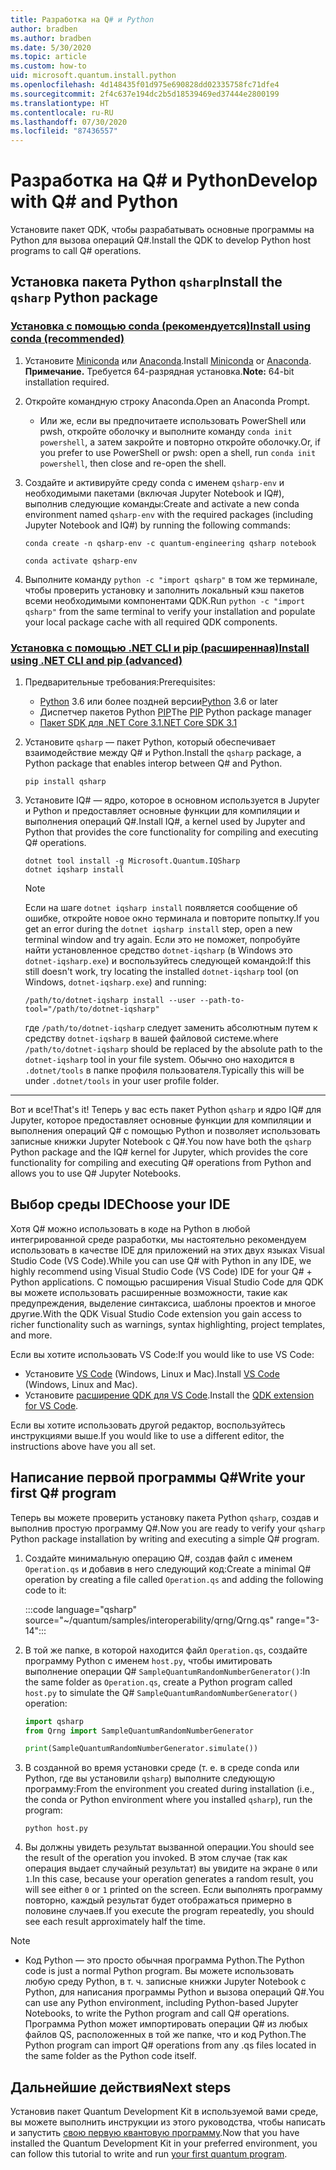```yaml
---
title: Разработка на Q# и Python
author: bradben
ms.author: bradben
ms.date: 5/30/2020
ms.topic: article
ms.custom: how-to
uid: microsoft.quantum.install.python
ms.openlocfilehash: 4d148435f01d975e690828dd02335758fc71dfe4
ms.sourcegitcommit: 2f4c637e194dc2b5d18539469ed37444e2800199
ms.translationtype: HT
ms.contentlocale: ru-RU
ms.lasthandoff: 07/30/2020
ms.locfileid: "87436557"
---
```

# <a name="develop-with-q-and-python"></a><span data-ttu-id="b765c-102">Разработка на Q# и Python</span><span class="sxs-lookup"><span data-stu-id="b765c-102">Develop with Q# and Python</span></span>

<span data-ttu-id="b765c-103">Установите пакет QDK, чтобы разрабатывать основные программы на Python для вызова операций Q#.</span><span class="sxs-lookup"><span data-stu-id="b765c-103">Install the QDK to develop Python host programs to call Q# operations.</span></span>

## <a name="install-the-qsharp-python-package"></a><span data-ttu-id="b765c-104">Установка пакета Python `qsharp`</span><span class="sxs-lookup"><span data-stu-id="b765c-104">Install the `qsharp` Python package</span></span>

### <a name="install-using-conda-recommended"></a>[<span data-ttu-id="b765c-105">Установка с помощью conda (рекомендуется)</span><span class="sxs-lookup"><span data-stu-id="b765c-105">Install using conda (recommended)</span></span>](#tab/tabid-conda)

1. <span data-ttu-id="b765c-106">Установите [Miniconda](https://docs.conda.io/en/latest/miniconda.html) или [Anaconda](https://www.anaconda.com/products/individual#Downloads).</span><span class="sxs-lookup"><span data-stu-id="b765c-106">Install [Miniconda](https://docs.conda.io/en/latest/miniconda.html) or [Anaconda](https://www.anaconda.com/products/individual#Downloads).</span></span> <span data-ttu-id="b765c-107">**Примечание.** Требуется 64-разрядная установка.</span><span class="sxs-lookup"><span data-stu-id="b765c-107">**Note:** 64-bit installation required.</span></span>

1. <span data-ttu-id="b765c-108">Откройте командную строку Anaconda.</span><span class="sxs-lookup"><span data-stu-id="b765c-108">Open an Anaconda Prompt.</span></span>

   - <span data-ttu-id="b765c-109">Или же, если вы предпочитаете использовать PowerShell или pwsh, откройте оболочку и выполните команду `conda init powershell`, а затем закройте и повторно откройте оболочку.</span><span class="sxs-lookup"><span data-stu-id="b765c-109">Or, if you prefer to use PowerShell or pwsh: open a shell, run `conda init powershell`, then close and re-open the shell.</span></span>

1. <span data-ttu-id="b765c-110">Создайте и активируйте среду conda с именем `qsharp-env` и необходимыми пакетами (включая Jupyter Notebook и IQ#), выполнив следующие команды:</span><span class="sxs-lookup"><span data-stu-id="b765c-110">Create and activate a new conda environment named `qsharp-env` with the required packages (including Jupyter Notebook and IQ#) by running the following commands:</span></span>

    ```
    conda create -n qsharp-env -c quantum-engineering qsharp notebook

    conda activate qsharp-env
    ```

1. <span data-ttu-id="b765c-111">Выполните команду `python -c "import qsharp"` в том же терминале, чтобы проверить установку и заполнить локальный кэш пакетов всеми необходимыми компонентами QDK.</span><span class="sxs-lookup"><span data-stu-id="b765c-111">Run `python -c "import qsharp"` from the same terminal to verify your installation and populate your local package cache with all required QDK components.</span></span>

### <a name="install-using-net-cli-and-pip-advanced"></a>[<span data-ttu-id="b765c-112">Установка с помощью .NET CLI и pip (расширенная)</span><span class="sxs-lookup"><span data-stu-id="b765c-112">Install using .NET CLI and pip (advanced)</span></span>](#tab/tabid-dotnetcli)

1. <span data-ttu-id="b765c-113">Предварительные требования:</span><span class="sxs-lookup"><span data-stu-id="b765c-113">Prerequisites:</span></span>

    - <span data-ttu-id="b765c-114">[Python](https://www.python.org/downloads/) 3.6 или более поздней версии</span><span class="sxs-lookup"><span data-stu-id="b765c-114">[Python](https://www.python.org/downloads/) 3.6 or later</span></span>
    - <span data-ttu-id="b765c-115">Диспетчер пакетов Python [PIP](https://pip.pypa.io/en/stable/installing)</span><span class="sxs-lookup"><span data-stu-id="b765c-115">The [PIP](https://pip.pypa.io/en/stable/installing) Python package manager</span></span>
    - [<span data-ttu-id="b765c-116">Пакет SDK для .NET Core 3.1</span><span class="sxs-lookup"><span data-stu-id="b765c-116">.NET Core SDK 3.1</span></span>](https://dotnet.microsoft.com/download/dotnet-core/3.1)


1. <span data-ttu-id="b765c-117">Установите `qsharp` — пакет Python, который обеспечивает взаимодействие между Q# и Python.</span><span class="sxs-lookup"><span data-stu-id="b765c-117">Install the `qsharp` package, a Python package that enables interop between Q# and Python.</span></span>

    ```
    pip install qsharp
    ```

1. <span data-ttu-id="b765c-118">Установите IQ# — ядро, которое в основном используется в Jupyter и Python и предоставляет основные функции для компиляции и выполнения операций Q#.</span><span class="sxs-lookup"><span data-stu-id="b765c-118">Install IQ#, a kernel used by Jupyter and Python that provides the core functionality for compiling and executing Q# operations.</span></span>

    ```dotnetcli
    dotnet tool install -g Microsoft.Quantum.IQSharp
    dotnet iqsharp install
    ```

    > [!NOTE]
    > <span data-ttu-id="b765c-119">Если на шаге `dotnet iqsharp install` появляется сообщение об ошибке, откройте новое окно терминала и повторите попытку.</span><span class="sxs-lookup"><span data-stu-id="b765c-119">If you get an error during the `dotnet iqsharp install` step, open a new terminal window and try again.</span></span>
    > <span data-ttu-id="b765c-120">Если это не поможет, попробуйте найти установленное средство `dotnet-iqsharp` (в Windows это `dotnet-iqsharp.exe`) и воспользуйтесь следующей командой:</span><span class="sxs-lookup"><span data-stu-id="b765c-120">If this still doesn't work, try locating the installed `dotnet-iqsharp` tool (on Windows, `dotnet-iqsharp.exe`) and running:</span></span>
    > ```
    > /path/to/dotnet-iqsharp install --user --path-to-tool="/path/to/dotnet-iqsharp"
    > ```
    > <span data-ttu-id="b765c-121">где `/path/to/dotnet-iqsharp` следует заменить абсолютным путем к средству `dotnet-iqsharp` в вашей файловой системе.</span><span class="sxs-lookup"><span data-stu-id="b765c-121">where `/path/to/dotnet-iqsharp` should be replaced by the absolute path to the `dotnet-iqsharp` tool in your file system.</span></span>
    > <span data-ttu-id="b765c-122">Обычно оно находится в `.dotnet/tools` в папке профиля пользователя.</span><span class="sxs-lookup"><span data-stu-id="b765c-122">Typically this will be under `.dotnet/tools` in your user profile folder.</span></span>
    
***

<span data-ttu-id="b765c-123">Вот и все!</span><span class="sxs-lookup"><span data-stu-id="b765c-123">That's it!</span></span> <span data-ttu-id="b765c-124">Теперь у вас есть пакет Python `qsharp` и ядро IQ# для Jupyter, которое предоставляет основные функции для компиляции и выполнения операций Q# с помощью Python и позволяет использовать записные книжки Jupyter Notebook с Q#.</span><span class="sxs-lookup"><span data-stu-id="b765c-124">You now have both the `qsharp` Python package and the IQ# kernel for Jupyter, which provides the core functionality for compiling and executing Q# operations from Python and allows you to use Q# Jupyter Notebooks.</span></span>

## <a name="choose-your-ide"></a><span data-ttu-id="b765c-125">Выбор среды IDE</span><span class="sxs-lookup"><span data-stu-id="b765c-125">Choose your IDE</span></span>

<span data-ttu-id="b765c-126">Хотя Q# можно использовать в коде на Python в любой интегрированной среде разработки, мы настоятельно рекомендуем использовать в качестве IDE для приложений на этих двух языках Visual Studio Code (VS Code).</span><span class="sxs-lookup"><span data-stu-id="b765c-126">While you can use Q# with Python in any IDE, we highly recommend using Visual Studio Code (VS Code) IDE for your Q# + Python applications.</span></span> <span data-ttu-id="b765c-127">С помощью расширения Visual Studio Code для QDK вы можете использовать расширенные возможности, такие как предупреждения, выделение синтаксиса, шаблоны проектов и многое другие.</span><span class="sxs-lookup"><span data-stu-id="b765c-127">With the QDK Visual Studio Code extension you gain access to richer functionality such as warnings, syntax highlighting, project templates, and more.</span></span>

<span data-ttu-id="b765c-128">Если вы хотите использовать VS Code:</span><span class="sxs-lookup"><span data-stu-id="b765c-128">If you would like to use VS Code:</span></span>

- <span data-ttu-id="b765c-129">Установите [VS Code](https://code.visualstudio.com/download) (Windows, Linux и Mac).</span><span class="sxs-lookup"><span data-stu-id="b765c-129">Install [VS Code](https://code.visualstudio.com/download) (Windows, Linux and Mac).</span></span>
- <span data-ttu-id="b765c-130">Установите [расширение QDK для VS Code](https://marketplace.visualstudio.com/items?itemName=quantum.quantum-devkit-vscode).</span><span class="sxs-lookup"><span data-stu-id="b765c-130">Install the [QDK extension for VS Code](https://marketplace.visualstudio.com/items?itemName=quantum.quantum-devkit-vscode).</span></span>

<span data-ttu-id="b765c-131">Если вы хотите использовать другой редактор, воспользуйтесь инструкциями выше.</span><span class="sxs-lookup"><span data-stu-id="b765c-131">If you would like to use a different editor, the instructions above have you all set.</span></span>

## <a name="write-your-first-q-program"></a><span data-ttu-id="b765c-132">Написание первой программы Q#</span><span class="sxs-lookup"><span data-stu-id="b765c-132">Write your first Q# program</span></span>

<span data-ttu-id="b765c-133">Теперь вы можете проверить установку пакета Python `qsharp`, создав и выполнив простую программу Q#.</span><span class="sxs-lookup"><span data-stu-id="b765c-133">Now you are ready to verify your `qsharp` Python package installation by writing and executing a simple Q# program.</span></span>

1. <span data-ttu-id="b765c-134">Создайте минимальную операцию Q#, создав файл с именем `Operation.qs` и добавив в него следующий код:</span><span class="sxs-lookup"><span data-stu-id="b765c-134">Create a minimal Q# operation by creating a file called `Operation.qs` and adding the following code to it:</span></span>

    :::code language="qsharp" source="~/quantum/samples/interoperability/qrng/Qrng.qs" range="3-14":::

1. <span data-ttu-id="b765c-135">В той же папке, в которой находится файл `Operation.qs`, создайте программу Python с именем `host.py`, чтобы имитировать выполнение операции Q# `SampleQuantumRandomNumberGenerator()`:</span><span class="sxs-lookup"><span data-stu-id="b765c-135">In the same folder as `Operation.qs`, create a Python program called `host.py` to simulate the Q# `SampleQuantumRandomNumberGenerator()` operation:</span></span>

    ```python
    import qsharp
    from Qrng import SampleQuantumRandomNumberGenerator

    print(SampleQuantumRandomNumberGenerator.simulate())
    ```

1. <span data-ttu-id="b765c-136">В созданной во время установки среде (т. е. в среде conda или Python, где вы установили `qsharp`) выполните следующую программу:</span><span class="sxs-lookup"><span data-stu-id="b765c-136">From the environment you created during installation (i.e., the conda or Python environment where you installed `qsharp`), run the program:</span></span>

    ```
    python host.py
    ```

1. <span data-ttu-id="b765c-137">Вы должны увидеть результат вызванной операции.</span><span class="sxs-lookup"><span data-stu-id="b765c-137">You should see the result of the operation you invoked.</span></span> <span data-ttu-id="b765c-138">В этом случае (так как операция выдает случайный результат) вы увидите на экране `0` или `1`.</span><span class="sxs-lookup"><span data-stu-id="b765c-138">In this case, because your operation generates a random result, you will see either `0` or `1` printed on the screen.</span></span> <span data-ttu-id="b765c-139">Если выполнять программу повторно, каждый результат будет отображаться примерно в половине случаев.</span><span class="sxs-lookup"><span data-stu-id="b765c-139">If you execute the program repeatedly, you should see each result approximately half the time.</span></span>

> [!NOTE]
> * <span data-ttu-id="b765c-140">Код Python — это просто обычная программа Python.</span><span class="sxs-lookup"><span data-stu-id="b765c-140">The Python code is just a normal Python program.</span></span> <span data-ttu-id="b765c-141">Вы можете использовать любую среду Python, в т. ч. записные книжки Jupyter Notebook с Python, для написания программы Python и вызова операций Q#.</span><span class="sxs-lookup"><span data-stu-id="b765c-141">You can use any Python environment, including Python-based Jupyter Notebooks, to write the Python program and call Q# operations.</span></span> <span data-ttu-id="b765c-142">Программа Python может импортировать операции Q# из любых файлов QS, расположенных в той же папке, что и код Python.</span><span class="sxs-lookup"><span data-stu-id="b765c-142">The Python program can import Q# operations from any .qs files located in the same folder as the Python code itself.</span></span>

## <a name="next-steps"></a><span data-ttu-id="b765c-143">Дальнейшие действия</span><span class="sxs-lookup"><span data-stu-id="b765c-143">Next steps</span></span>

<span data-ttu-id="b765c-144">Установив пакет Quantum Development Kit в используемой вами среде, вы можете выполнить инструкции из этого руководства, чтобы написать и запустить [свою первую квантовую программу](xref:microsoft.quantum.quickstarts.qrng).</span><span class="sxs-lookup"><span data-stu-id="b765c-144">Now that you have installed the Quantum Development Kit in your preferred environment, you can follow this tutorial to write and run [your first quantum program](xref:microsoft.quantum.quickstarts.qrng).</span></span>
